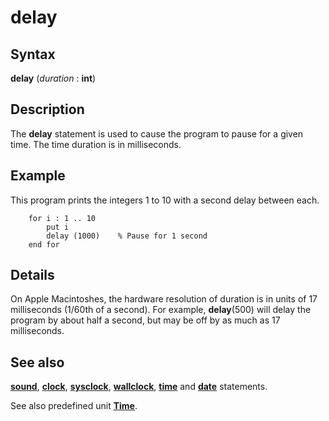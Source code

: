 
# delay

## Syntax
**delay** (_duration_ : **int**)

## Description
The **delay** statement is used to cause the program to pause for a given time. The time duration is in milliseconds.


## Example
This program prints the integers 1 to 10 with a second delay between each.

        for i : 1 .. 10
            put i
            delay (1000)    % Pause for 1 second
        end for
## Details
On Apple Macintoshes, the hardware resolution of duration is in units of 17 milliseconds (1/60th of a second). For example, **delay**(500) will delay the program by about half a second, but may be off by as much as 17 milliseconds.


## See also
**[sound](sound.html)**, **[clock](clock.html)**, **[sysclock](sysclock.html)**, **[wallclock](wallclock.html)**, **[time](time.html)** and **[date](date.html)** statements.

See also predefined unit **[Time](timemodule.html)**.

